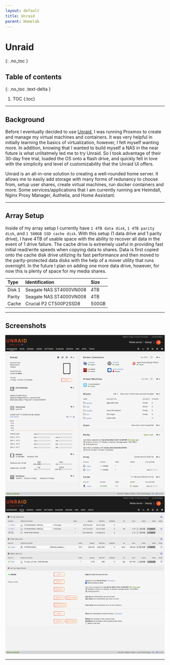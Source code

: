 ```yaml
---
layout: default
title: Unraid
parent: Homelab
---
```


# Unraid
{: .no_toc }

## Table of contents
{: .no_toc .text-delta }

1. TOC
{:toc}

---

## Background
Before I eventually decided to use [Unraid](https://unraid.net/), I was running Proxmox to create and manage my virtual machines and containers. It was very helpful in initially learning the basics of virtualization, however, I felt myself wanting more. In addition, knowing that I wanted to build myself a NAS in the near future is what unlitatmely led me to try Unraid. So I took advantage of their 30-day free trial, loaded the OS onto a flash drive, and quickly fell in love with the simplicity and level of customizability that the Unraid UI offers.

Unraid is an all-in-one solution to creating a well-rounded home server. It allows me to easily add storage with many forms of redunancy to choose from, setup user shares, create virtual machines, run docker containers and more. Some services/applications that I am currently running are Heimdall, Nginx Proxy Manager, Authelia, and Home Assistant.

---

## Array Setup
Inside of my array setup I currently have `1 4TB data disk`, `1 4TB parity disk`, and `1 500GB SSD cache disk`. With this setup (1 data drive and 1 parity drive), I have 4TB of usable space with the ability to recover all data in the event of 1 drive failure. The cache drive is extremely useful in providing fast initial read/write speeds when copying data to shares. Data is first copied onto the cache disk drive utilizing its fast performance and then moved to the parity-protected data disks with the help of a mover utility that runs overnight. In the future I plan on adding one more data drive, however, for now this is plenty of space for my media shares.


| Type        | Identification             | Size    |
|:------------|:---------------------------|:--------|
| Disk 1      | Seagate NAS ST4000VN008    | 4TB     |
| Parity      | Seagate NAS ST4000VN008    | 4TB     |
| Cache       | Crucial P2 CT500P2SSD8     | 500GB   |

---

## Screenshots

<img src="/assets/images/unraid_dash.png" class="code-example" alt="Unraid Dashboard Page"> <img src="/assets/images/unraid_main_edited.png" alt="Unraid Main Page"> 

---